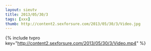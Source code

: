 ```yaml
--- 
layout: sieutv
title: 2013/05/30/3
tags: [xxx]
thumb: http://content2.sexforsure.com/2013/05/30/3/Video.jpg
---
```

{% include tvpro key="http://content2.sexforsure.com/2013/05/30/3/Video.mp4" %} 
